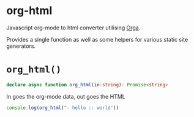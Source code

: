 # org-html
Javascript org-mode to html converter utilising [Orga](https://github.com/orgapp/orgajs).

Provides a single function as well as some helpers for various static site generators.

# `org_html()`
```typescript
declare async function org_html(in:string): Promise<string>
```
In goes the org-mode data, out goes the HTML

```js
console.log(org_html("- hello :: world"))
```
